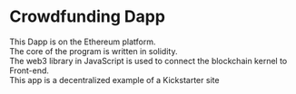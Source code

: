 # Crowdfunding Dapp
This Dapp is on the Ethereum platform.  
The core of the program is written in solidity.  
The web3 library in JavaScript is used to connect the blockchain kernel to Front-end.  
This app is a decentralized example of a Kickstarter site

